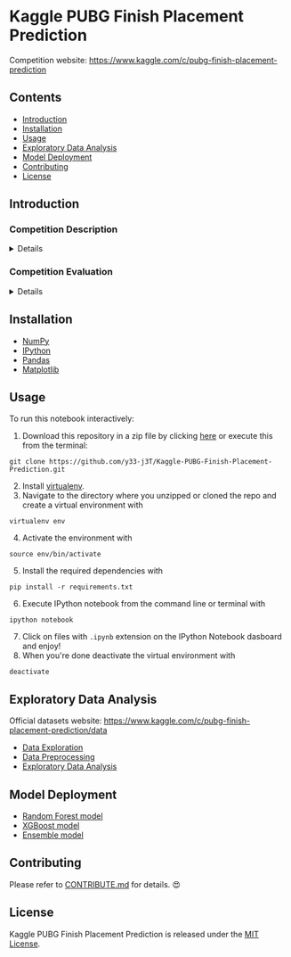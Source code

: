 # Kaggle PUBG Finish Placement Prediction
Competition website: https://www.kaggle.com/c/pubg-finish-placement-prediction

## Contents
- [Introduction](#Introduction)
- [Installation](#Installation)
- [Usage](#Usage)
- [Exploratory Data Analysis](#Exploratory-Data-Analysis)
- [Model Deployment](#Model-Deployment)
- [Contributing](#Contributing)
- [License](#License)

## Introduction

### Competition Description
<details>
<summary>Details</summary>
  
> So, where we droppin' boys and girls?
>
> Battle Royale-style video games have taken the world by storm. 100 players are dropped onto an island empty-handed and must explore, 
scavenge, and eliminate other players until only one is left standing, all while the play zone continues to shrink.
>
> PlayerUnknown's BattleGrounds (PUBG) has enjoyed massive popularity. With over 50 million copies sold, it's the fifth best selling 
game of all time, and has millions of active monthly players.
>
> The team at PUBG has made official game data available for the public to explore and scavenge outside of "The Blue Circle." This competition is not an official or affiliated PUBG site - Kaggle collected data made possible through the PUBG Developer API.
>
> You are given over 65,000 games' worth of anonymized player data, split into training and testing sets, and asked to predict final placement from final in-game stats and initial player ratings.
>
>What's the best strategy to win in PUBG? Should you sit in one spot and hide your way into victory, or do you need to be the top shot? Let's let the data do the talking!

*from [competition website...](https://www.kaggle.com/c/pubg-finish-placement-prediction)*

</details>

### Competition Evaluation
<details>
<summary>Details</summary>
  
> Submissions are evaluated on [Mean Absolute Error](https://en.wikipedia.org/wiki/Mean_absolute_error) between your predicted `winPlacePerc` and the observed `winPlacePerc`.
>
> Submission File
> For each Id in the test set, you must predict their placement as a percentage (0 for last, 1 for first place) for the `winPlacePerc` variable. The file should contain a header and have the following format:
> ``` markdown
> Id,winPlacePerc
> 47734,0
> 47735,0.5
> 47736,0
> 47737,1
> etc.
> ```
> See `sample_submission.csv` on the [data page](https://www.kaggle.com/c/pubg-finish-placement-prediction/data) for a full sample submission.
  
*from [competition website...](https://www.kaggle.com/c/pubg-finish-placement-prediction)*

</details>

## Installation
* [NumPy](http://www.numpy.org/)
* [IPython](http://ipython.org/)
* [Pandas](http://pandas.pydata.org/)
* [Matplotlib](http://matplotlib.org/)

## Usage
To run this notebook interactively:

1. Download this repository in a zip file by clicking [here](https://github.com/y33-j3T/Kaggle-PUBG-Finish-Placement-Prediction/archive/master.zip) or execute this from the terminal: 
```
git clone https://github.com/y33-j3T/Kaggle-PUBG-Finish-Placement-Prediction.git 
```
2. Install [virtualenv](http://virtualenv.readthedocs.org/en/latest/installation.html).
3. Navigate to the directory where you unzipped or cloned the repo and create a virtual environment with 
```
virtualenv env
```
4. Activate the environment with 
```
source env/bin/activate
```
5. Install the required dependencies with
```
pip install -r requirements.txt
```
6. Execute IPython notebook from the command line or terminal with
```
ipython notebook
```
7. Click on files with `.ipynb` extension on the IPython Notebook dasboard and enjoy!
8. When you're done deactivate the virtual environment with 
```
deactivate
```

## Exploratory Data Analysis
Official datasets website: https://www.kaggle.com/c/pubg-finish-placement-prediction/data
- [Data Exploration]()
- [Data Preprocessing]()
- [Exploratory Data Analysis]()

## Model Deployment
- [Random Forest model](./pubg-finish-placement-prediction-rf.ipynb)
- [XGBoost model](./pubg-finish-placement-prediction-xgb.ipynb)
- [Ensemble model](./pubg-finish-placement-prediction-ensemble.ipynb)

## Contributing
Please refer to [CONTRIBUTE.md](./CONTRIBUTE.md) for details. :heart_eyes:

## License
Kaggle PUBG Finish Placement Prediction is released under the [MIT License](./LICENSE).
